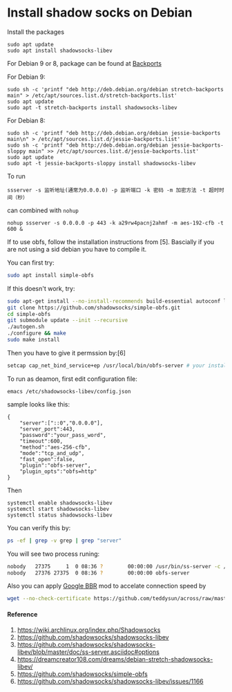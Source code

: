 # Install shadow socks on Debian

Install the packages

```
sudo apt update
sudo apt install shadowsocks-libev
```

For Debian 9 or 8, package can be found at [Backports](https://backports.debian.org/)

For Debian 9:

```
sudo sh -c 'printf "deb http://deb.debian.org/debian stretch-backports main" > /etc/apt/sources.list.d/stretch-backports.list'
sudo apt update
sudo apt -t stretch-backports install shadowsocks-libev
```

For Debian 8:

```
sudo sh -c 'printf "deb http://deb.debian.org/debian jessie-backports main\n" > /etc/apt/sources.list.d/jessie-backports.list'
sudo sh -c 'printf "deb http://deb.debian.org/debian jessie-backports-sloppy main" >> /etc/apt/sources.list.d/jessie-backports.list'
sudo apt update
sudo apt -t jessie-backports-sloppy install shadowsocks-libev
```

To run 

```
ssserver -s 监听地址(通常为0.0.0.0) -p 监听端口 -k 密码 -m 加密方法 -t 超时时间（秒）
```

can combined with `nohup`

```
nohup ssserver -s 0.0.0.0 -p 443 -k a29rw4pacnj2ahmf -m aes-192-cfb -t 600 &
```

If to use obfs, follow the installation instructions from [5]. Bascially if you are not using a sid debian you have to compile it. 

You can first try:

```bash
sudo apt install simple-obfs
```

If this doesn't work, try:

```bash
sudo apt-get install --no-install-recommends build-essential autoconf libtool libssl-dev libpcre3-dev libev-dev asciidoc xmlto automake
git clone https://github.com/shadowsocks/simple-obfs.git
cd simple-obfs
git submodule update --init --recursive
./autogen.sh
./configure && make
sudo make install
```

Then you have to give it permssion by:[6]

```bash
setcap cap_net_bind_service+ep /usr/local/bin/obfs-server # your installation path
```

To run as deamon, first edit configuration file:

```
emacs /etc/shadowsocks-libev/config.json
```

sample looks like this:

```
{
    "server":["::0","0.0.0.0"],
    "server_port":443,
    "password":"your_pass_word",
    "timeout":600,
    "method":"aes-256-cfb",
    "mode":"tcp_and_udp",
    "fast_open":false,
    "plugin":"obfs-server",
    "plugin_opts":"obfs=http"
}
```

Then 

```
systemctl enable shadowsocks-libev
systemctl start shadowsocks-libev
systemctl status shadowsocks-libev
```

You can verify this by:

```bash
ps -ef | grep -v grep | grep "server"
```

You will see two process runing:

```bash
nobody   27375     1  0 08:36 ?        00:00:00 /usr/bin/ss-server -c /etc/shadowsocks-libev/config.json -u
nobody   27376 27375  0 08:36 ?        00:00:00 obfs-server
```

Also you can apply [Google BBR](https://github.com/google/bbr) mod to accelate connection speed by

```bash
wget --no-check-certificate https://github.com/teddysun/across/raw/master/bbr.sh && chmod +x bbr.sh && ./bbr.sh
```

#### Reference

1. https://wiki.archlinux.org/index.php/Shadowsocks
2. https://github.com/shadowsocks/shadowsocks-libev
3. https://github.com/shadowsocks/shadowsocks-libev/blob/master/doc/ss-server.asciidoc#options
4. https://dreamcreator108.com/dreams/debian-stretch-shadowsocks-libev/ 
5. https://github.com/shadowsocks/simple-obfs
6. https://github.com/shadowsocks/shadowsocks-libev/issues/1166
